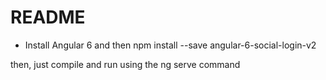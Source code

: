 # README

- Install Angular 6 and then npm install --save angular-6-social-login-v2

 then, just compile and run using the ng serve command
